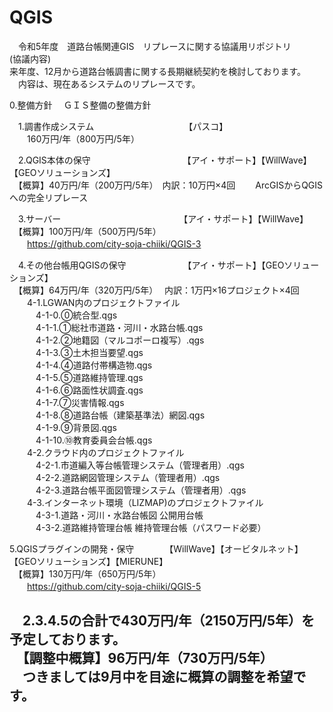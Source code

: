 # QGIS
　令和5年度　道路台帳関連GIS　リプレースに関する協議用リポジトリ  
(協議内容)  
 来年度、12月から道路台帳調書に関する長期継続契約を検討しております。  
 　内容は、現在あるシステムのリプレースです。  
  
  0.整備方針
  　ＧＩＳ整備の整備方針

　1.調書作成システム　　　　　　　　　　 【パスコ】  
　　160万円/年（800万円/5年）  

　2.QGIS本体の保守　　　　　　　　　　　【アイ・サポート】【WillWave】【GEOソリューションズ】  
 　【概算】40万円/年（200万円/5年）　内訳：10万円×4回
 　　ArcGISからQGISへの完全リプレース  
 
　3.サーバー　　　　　　　　　　　　　　【アイ・サポート】【WillWave】  
 　【概算】100万円/年（500万円/5年）  
　　https://github.com/city-soja-chiiki/QGIS-3  
             
　4.その他台帳用QGISの保守　　　　　　　【アイ・サポート】【GEOソリューションズ】  
 　【概算】64万円/年（320万円/5年）　 内訳：1万円×16プロジェクト×4回  
　　4-1.LGWAN内のプロジェクトファイル   
　　　4-1-0.⓪統合型.qgs  
　　　4-1-1.①総社市道路・河川・水路台帳.qgs  
　　　4-1-2.②地籍図（マルコポーロ複写）.qgs  
　　　4-1-3.③土木担当要望.qgs  
　　　4-1-4.④道路付帯構造物.qgs  
　　　4-1-5.⑤道路維持管理.qgs  
　　　4-1-6.⑥路面性状調査.qgs  
　　　4-1-7.⑦災害情報.qgs  
　　　4-1-8.⑧道路台帳（建築基準法）網図.qgs  
　　　4-1-9.⑨背景図.qgs  
　　　4-1-10.⑩教育委員会台帳.qgs  
　　4-2.クラウド内のプロジェクトファイル  
　　　4-2-1.市道編入等台帳管理システム（管理者用）.qgs  
　　　4-2-2.道路網図管理システム（管理者用）.qgs  
　　　4-2-3.道路台帳平面図管理システム（管理者用）.qgs  
　　4-3.インターネット環境（LIZMAP)のプロジェクトファイル  
　　　4-3-1.道路・河川・水路台帳図 公開用台帳  
　　　4-3-2.道路維持管理台帳 維持管理台帳（パスワード必要）
  
  5.QGISプラグインの開発・保守　　　　【WillWave】【オービタルネット】【GEOソリューションズ】【MIERUNE】  
  　【概算】130万円/年（650万円/5年）  
　　https://github.com/city-soja-chiiki/QGIS-5    
   
　2.3.4.5の合計で430万円/年（2150万円/5年）を予定しております。  
 　【調整中概算】96万円/年（730万円/5年）  
 　つきましては9月中を目途に概算の調整を希望です。  
-
